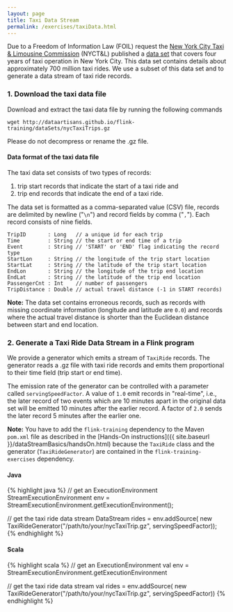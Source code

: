 ```yaml
---
layout: page
title: Taxi Data Stream
permalink: /exercises/taxiData.html
---
```


Due to a Freedom of Information Law (FOIL) request the [New York City Taxi & Limousine Commission](http://www.nyc.gov/html/tlc/html/home/home.shtml) (NYCT&L) published a [data set](https://uofi.app.box.com/NYCtaxidata) that covers four years of taxi operation in New York City. This data set contains details about approximately 700 million taxi rides. We use a subset of this data set and to generate a data stream of taxi ride records.

### 1. Download the taxi data file

Download and extract the taxi data file by running the following commands

~~~~
wget http://dataartisans.github.io/flink-training/dataSets/nycTaxiTrips.gz
~~~~

Please do not decompress or rename the .gz file.

#### Data format of the taxi data file

The taxi data set consists of two types of records: 

1. trip start records that indicate the start of a taxi ride and
2. trip end records that indicate the end of a taxi ride.

The data set is formatted as a comma-separated value (CSV) file, records are delimited by newline ("`\n`") and record fields by comma ("`,`").
Each record consists of nine fields.

~~~
TripID       : Long   // a unique id for each trip
Time         : String // the start or end time of a trip
Event        : String // 'START' or 'END' flag indicating the record type
StartLon     : String // the longitude of the trip start location
StartLat     : String // the latitude of the trip start location
EndLon       : String // the longitude of the trip end location
EndLat       : String // the latitude of the trip end location
PassengerCnt : Int    // number of passengers
TripDistance : Double // actual travel distance (-1 in START records)
~~~

**Note:** The data set contains erroneous records, such as records with missing coordinate information (longitude and latitude are `0.0`) and records where the actual travel distance is shorter than the Euclidean distance between start and end location.

### 2. Generate a Taxi Ride Data Stream in a Flink program

We provide a generator which emits a stream of `TaxiRide` records. The generator reads a .gz file with taxi ride records and emits them proportional to their time field (trip start or end time). 

The emission rate of the generator can be controlled with a parameter called `servingSpeedFactor`. A value of `1.0` emit records in "real-time", i.e., the later record of two events which are 10 minutes apart in the original data set will be emitted 10 minutes after the earlier record. A factor of `2.0` sends the later record 5 minutes after the earlier one.

**Note:** You have to add the `flink-training` dependency to the Maven `pom.xml` file as described in the [Hands-On instructions]({{ site.baseurl }}/dataStreamBasics/handsOn.html) because the `TaxiRide` class and the generator (`TaxiRideGenerator`) are contained in the `flink-training-exercises` dependency.

#### Java

{% highlight java %}
// get an ExecutionEnvironment
StreamExecutionEnvironment env = 
  StreamExecutionEnvironment.getExecutionEnvironment();

// get the taxi ride data stream
DataStream<TaxiRide> rides = env.addSource(
    new TaxiRideGenerator("/path/to/your/nycTaxiTrip.gz", servingSpeedFactor));
{% endhighlight %}

#### Scala

{% highlight scala %}
// get an ExecutionEnvironment
val env = StreamExecutionEnvironment.getExecutionEnvironment

// get the taxi ride data stream
val rides = env.addSource(
    new TaxiRideGenerator("/path/to/your/nycTaxiTrip.gz", servingSpeedFactor))
{% endhighlight %}